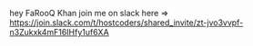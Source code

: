 hey FaRooQ Khan join me on slack here => https://join.slack.com/t/hostcoders/shared_invite/zt-jvo3vvpf-n3Zukxk4mF16IHfy1uf6XA
